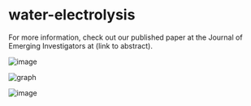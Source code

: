 # water-electrolysis
For more information, check out our published paper at the Journal of Emerging Investigators at (link to abstract).


![image](https://github.com/VCHS-IRL-Team-H-21-22/water-electrolysis/assets/73449574/b789398f-46cf-47cb-b525-26ed8fff771d)

![graph](https://user-images.githubusercontent.com/73449574/209265594-cb67a92d-e7c9-4bc6-8d9a-6e385ac86985.png)

[old]: <img width="588" alt="image" src="https://user-images.githubusercontent.com/73449574/170134789-86f2d58d-e634-4f22-9271-201f1949fe03.png">

![image](https://github.com/VCHS-IRL-Team-H-21-22/water-electrolysis/assets/73449574/45061377-c772-4c0b-b898-905980060dc2)


